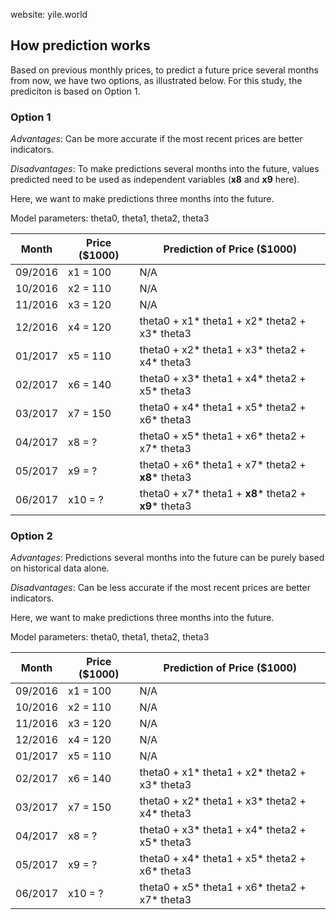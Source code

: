 website:
yile.world

## How prediction works

Based on previous monthly prices, to predict a future price several months from now, we have two options, as illustrated below.
For this study, the prediciton is based on Option 1.

### Option 1
_Advantages_: Can be more accurate if the most recent prices are better indicators.

_Disadvantages_: To make predictions several months into the future, values predicted need to be used as independent variables (__x8__ and __x9__ here).

Here, we want to make predictions three months into the future. 

Model parameters: theta0, theta1, theta2, theta3

|Month |   Price ($1000)         |      Prediction of Price ($1000)         |
|------| ------------------------| -----------------------------------------|
|09/2016  | x1 = 100             |  N/A            |
|10/2016  | x2 = 110            |  N/A             |
|11/2016 |  x3 = 120            |  N/A             |
|12/2016  | x4 = 120            |  theta0 + x1* theta1 + x2* theta2 + x3* theta3|
|01/2017  | x5 = 110            |  theta0 + x2* theta1 + x3* theta2 + x4* theta3|
|02/2017  | x6 = 140            |  theta0 + x3* theta1 + x4* theta2 + x5* theta3|
|03/2017  | x7 = 150            |  theta0 + x4* theta1 + x5* theta2 + x6* theta3|
|04/2017  | x8 =  ?             |  theta0 + x5* theta1 + x6* theta2 + x7* theta3|
|05/2017  | x9 =  ?             |  theta0 + x6* theta1 + x7* theta2 + __x8__* theta3|
|06/2017  | x10 = ?             |  theta0 + x7* theta1 + __x8__* theta2 + __x9__* theta3|

### Option 2
_Advantages_: Predictions several months into the future can be purely based on historical data alone.

_Disadvantages_: Can be less accurate if the most recent prices are better indicators.


Here, we want to make predictions three months into the future. 

Model parameters: theta0, theta1, theta2, theta3

|Month |   Price ($1000)         |      Prediction of Price ($1000)         |
|------| ------------------------| -----------------------------------------|
|09/2016  | x1 = 100             |  N/A |
|10/2016  | x2 = 110            |  N/A  |
|11/2016 |  x3 = 120            |  N/A |
|12/2016  | x4 = 120            |  N/A |
|01/2017  | x5 = 110            |  N/A |
|02/2017  | x6 = 140            |  theta0 + x1* theta1 + x2* theta2 + x3* theta3 |
|03/2017  | x7 = 150            |  theta0 + x2* theta1 + x3* theta2 + x4* theta3|
|04/2017  | x8 =  ?             |  theta0 + x3* theta1 + x4* theta2 + x5* theta3|
|05/2017  | x9 =  ?             |  theta0 + x4* theta1 + x5* theta2 + x6* theta3|
|06/2017  | x10 = ?             |  theta0 + x5* theta1 + x6* theta2 + x7* theta3|
